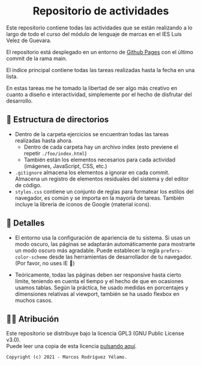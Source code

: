 [//]: # (Copyright © 2021 - Marcos Rodríguez Yélamo)

<center>

# Repositorio de actividades

</center>
Este repositorio contiene todas las actividades que se están realizando a lo largo de todo el curso del módulo de lenguaje de marcas en el IES Luis Velez de Guevara.

El repositorio está desplegado en un entorno de [Github Pages](https://marcosrg9.github.io/LENMA/) con el último commit de la rama main.

El índice principal contiene todas las tareas realizadas hasta la fecha en una lista.

En estas tareas me he tomado la libertad de ser algo más creativo en cuanto a diseño e interactividad, simplemente por el hecho de disfrutar del desarrollo.

## 🗽 Estructura de directorios
- Dentro de la carpeta ejercicios se encuentran todas las tareas realizadas hasta ahora.
    - Dentro de cada carpeta hay un archivo index (esto previene el repetir ```./foo/index.html```)
    - También están los elementos necesarios para cada actividad (imágenes, JavaScript, CSS, etc.)
- ```.gitignore``` almacena los elementos a ignorar en cada commit. Almacena un registro de elementos residuales del sistema y del editor de código.
- ```styles.css``` contiene un conjunto de reglas para formatear los estilos del navegador, es común y se importa en la mayoría de tareas. También incluye la librería de iconos de Google (material icons).

## 🦄 Detalles
- El entorno usa la configuración de apariencia de tu sistema. Si usas un modo oscuro, las páginas se adaptarán automáticamente para mostrarte un modo oscuro más agradable. Puede establecer la regla ```prefers-color-scheme``` desde las herramientas de desarrollador de tu navegador. (Por favor, no uses IE 🤢)

- Teóricamente, todas las páginas deben ser responsive hasta cierto límite, teniendo en cuenta el tiempo y el hecho de que en ocasiones usamos tablas. Según la práctica, he usado medidas en porcentajes y dimensiones relativas al viewport, también se ha usado flexbox en muchos casos.

## ✍🏿 Atribución
Este repositorio se distribuye bajo la licencia GPL3 (GNU Public License v3.0).<br>
Puede leer una copia de esta licencia [pulsando aquí](./LICENSE).

    Copyright (c) 2021 - Marcos Rodríguez Yélamo.